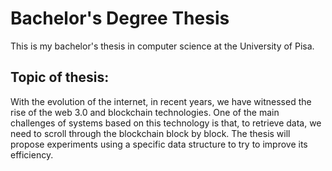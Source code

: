 
# Bachelor's Degree Thesis

This is my bachelor's thesis in computer science at the University of Pisa.


## Topic of thesis:

With the evolution of the internet, in recent years, we have witnessed the rise of the web 3.0 and blockchain technologies. One of the main challenges of systems based on this technology is that, to retrieve data, we need to scroll through the blockchain block by block. The thesis will propose experiments using a specific data structure to try to improve its efficiency.
